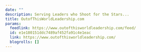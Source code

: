```yaml
---
date: ""
description: Serving Leaders who Shoot for the Stars...
title: OutofThisWorldLeadership.com
params:
  feedlink: https://www.outofthisworldleadership.com/feed/
  id: e1e180151ddc7489af452fa91c4e1eac
  link: https://www.outofthisworldleadership.com/
  blogrolls: []
---
```

